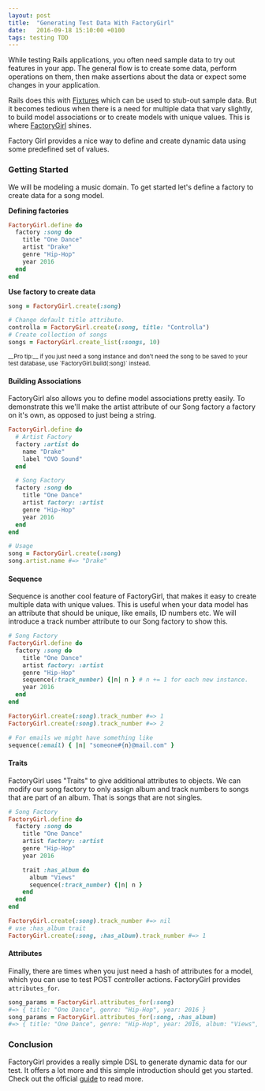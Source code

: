 ```yaml
---
layout: post
title:  "Generating Test Data With FactoryGirl"
date:   2016-09-18 15:10:00 +0100
tags: testing TDD
---
```


While testing Rails applications, you often need sample data to try out features in your app. The general flow is to create some data, perform operations on them, then make assertions about the data or expect some changes in your application.

Rails does this with [Fixtures](http://guides.rubyonrails.org/testing.html#the-low-down-on-fixtures) which can be used to stub-out sample data. But it becomes tedious when there is a need for multiple data that vary slightly, to build model associations or to create models with unique values. This is where [FactoryGirl](https://github.com/thoughtbot/factory_girl) shines. 

Factory Girl provides a nice way to define and create dynamic data using some predefined set of values.

### Getting Started
We will be modeling a music domain. To get started let's define a factory to create data for a song model.

__Defining factories__

```ruby
FactoryGirl.define do
  factory :song do
    title "One Dance"
    artist "Drake"
    genre "Hip-Hop"
    year 2016
  end
end
```

__Use factory to create data__

```ruby
song = FactoryGirl.create(:song)

# Change default title attribute.
controlla = FactoryGirl.create(:song, title: "Controlla")
# Create collection of songs
songs = FactoryGirl.create_list(:songs, 10)
```
<small>
__Pro tip:__ if you just need a song instance and don't need the song to be saved to your test database, use `FactoryGirl.build(:song)` instead.
</small>


#### Building Associations

FactoryGirl also allows you to define model associations pretty easily. To demonstrate this we'll make the artist attribute of our Song factory a factory on it's own, as opposed to just being a string.

```ruby
FactoryGirl.define do
  # Artist Factory
  factory :artist do
    name "Drake"
    label "OVO Sound"
  end

  # Song Factory
  factory :song do
    title "One Dance"
    artist factory: :artist
    genre "Hip-Hop"
    year 2016
  end
end

# Usage
song = FactoryGirl.create(:song)
song.artist.name #=> "Drake"
```

#### Sequence

Sequence is another cool feature of FactoryGirl, that makes it easy to create multiple data with unique values. This is useful when your data model has an attribute that should be unique, like emails, ID numbers etc. We will introduce a track number attribute to our Song factory to show this.

```ruby
# Song Factory
FactoryGirl.define do
  factory :song do
    title "One Dance"
    artist factory: :artist
    genre "Hip-Hop"
    sequence(:track_number) {|n| n } # n += 1 for each new instance. 
    year 2016
  end
end

FactoryGirl.create(:song).track_number #=> 1
FactoryGirl.create(:song).track_number #=> 2

# For emails we might have something like
sequence(:email) { |n| "someone#{n}@mail.com" }
```

#### Traits

FactoryGirl uses "Traits" to give additional attributes to objects.
We can modify our song factory to only assign album and track numbers to songs that are part of an album. That is songs that are not singles.

```ruby
# Song Factory
FactoryGirl.define do
  factory :song do
    title "One Dance"
    artist factory: :artist
    genre "Hip-Hop"
    year 2016

    trait :has_album do
      album "Views"
      sequence(:track_number) {|n| n }
    end 
  end
end

FactoryGirl.create(:song).track_number #=> nil
# use :has_album trait
FactoryGirl.create(:song, :has_album).track_number #=> 1
```

#### Attributes

Finally, there are times when you just need a hash of attributes for a model, which you can use to test POST controller actions. FactoryGirl provides `attributes_for`.

```ruby
song_params = FactoryGirl.attributes_for(:song)
#=> { title: "One Dance", genre: "Hip-Hop", year: 2016 }
song_params = FactoryGirl.attributes_for(:song, :has_album)
#=> { title: "One Dance", genre: "Hip-Hop", year: 2016, album: "Views", track_number: 1 }
```

### Conclusion

FactoryGirl provides a really simple DSL to generate dynamic data for our test. It offers a lot more and this simple introduction should get you started. Check out the official [guide](https://github.com/thoughtbot/factory_girl/blob/master/GETTING_STARTED.md) to read more.
